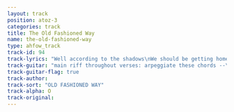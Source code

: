 ```yaml
---
layout: track
position: atoz-3
categories: track
title: The Old Fashioned Way
name: the-old-fashioned-way
type: ahfow_track
track-id: 94
track-lyrics: "Well according to the shadows\nWe should be getting home\nAccording to the shadows\nWe should be getting on\nWith your lucky lucky fingers\nAnd your caterpillar eyes\nI promise to be gentle\nAnd I promise to be nice\n\nSome love is short, some love is long\nSing to the ghosts of a dream gone wrong\nA new style hit the city\nA nueva bossa craze\nDance into the future\nIn the old fashioned ways\nPerfect your dimensions\nTeeth as white as white\nI promise to be gentle\nAnd I promise to be nice"
track-guitar: "main riff throughout verses: arpeggiate these chords --\nEmin, D, C (x799xx, xx777x, xx555x)\n\nWell according to the shadows\nWe should be getting home\nAccording to the shadows\nWe should be getting on\nWith your lucky lucky fingers\nAnd your caterpillar eyes\nI promise to be gentle\nAnd I promise to be nice\n\n[Am] Some love is short, [C] some love is long\n[G] Sing to the ghosts of a [Am] dream gone wrong [G] [Am] [F]\n\nbridge:\nEmin D C (6x)\nEmin C D (3x)\nC D\n\nA new style hit the city\nA nueva bossa craze\nDance into the future\nIn the old fashioned ways\nPerfect your dimensions\nTeeth as white as white\nI promise to be gentle\nAnd I promise to be nice\n\n(provided by dc)"
track-guitar-flag: true
track-author: 
track-sort: "OLD FASHIONED WAY"
track-alpha: O
track-original: 
---
```

